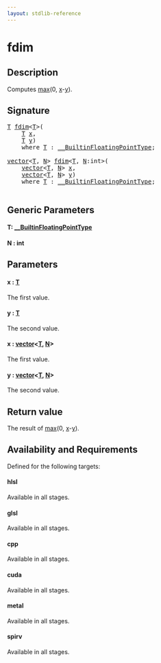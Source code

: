 ```yaml
---
layout: stdlib-reference
---
```


# fdim

## Description

Computes <span class='code'><a href="max.html">max</a>(0, <a href="max.html#decl-x" class="code_param">x</a>-<a href="max.html#decl-y" class="code_param">y</a>)</span>.



## Signature 

<pre>
<a href="fdim.html#typeparam-T" class="code_type">T</a> <a href="fdim.html">fdim</a>&lt;<a href="fdim.html#typeparam-T" class="code_type">T</a>&gt;(
    <a href="fdim.html#typeparam-T" class="code_type">T</a> <a href="fdim.html#decl-x" class="code_param">x</a>,
    <a href="fdim.html#typeparam-T" class="code_type">T</a> <a href="fdim.html#decl-y" class="code_param">y</a>)
    <span class='code_keyword'>where</span> <a href="fdim.html#typeparam-T" class="code_type">T</a> : <a href="../interfaces/0_builtinfloatingpointtype-029hm/index.html" class="code_type">__BuiltinFloatingPointType</a>;

<a href="../types/vector/index.html" class="code_type">vector</a>&lt;<a href="fdim.html#typeparam-T" class="code_type">T</a>, <a href="fdim.html#decl-N" class="code_var">N</a>&gt; <a href="fdim.html">fdim</a>&lt;<a href="fdim.html#typeparam-T" class="code_type">T</a>, <a href="fdim.html#decl-N" class="code_var">N</a>:<span class="code_keyword">int</span>&gt;(
    <a href="../types/vector/index.html" class="code_type">vector</a>&lt;<a href="fdim.html#typeparam-T" class="code_type">T</a>, <a href="fdim.html#decl-N" class="code_var">N</a>&gt; <a href="fdim.html#decl-x" class="code_param">x</a>,
    <a href="../types/vector/index.html" class="code_type">vector</a>&lt;<a href="fdim.html#typeparam-T" class="code_type">T</a>, <a href="fdim.html#decl-N" class="code_var">N</a>&gt; <a href="fdim.html#decl-y" class="code_param">y</a>)
    <span class='code_keyword'>where</span> <a href="fdim.html#typeparam-T" class="code_type">T</a> : <a href="../interfaces/0_builtinfloatingpointtype-029hm/index.html" class="code_type">__BuiltinFloatingPointType</a>;

</pre>

## Generic Parameters

####  <a id="typeparam-T"></a>T: [\_\_BuiltinFloatingPointType](../interfaces/0_builtinfloatingpointtype-029hm/index)
####  <a id="decl-N"></a>N  : int

## Parameters

####  <a id="decl-x"></a>x  : [T](fdim#typeparam-T)
The first value.

####  <a id="decl-y"></a>y  : [T](fdim#typeparam-T)
The second value.

####  <a id="decl-x"></a>x  : [vector](../types/vector/index)\<[T](../types/vector/index#typeparam-T), [N](../types/vector/index#decl-N)\>
The first value.

####  <a id="decl-y"></a>y  : [vector](../types/vector/index)\<[T](../types/vector/index#typeparam-T), [N](../types/vector/index#decl-N)\>
The second value.


## Return value
The result of <span class='code'><a href="max.html">max</a>(0, <a href="max.html#decl-x" class="code_param">x</a>-<a href="max.html#decl-y" class="code_param">y</a>)</span>.


## Availability and Requirements

Defined for the following targets:

#### hlsl
Available in all stages.

#### glsl
Available in all stages.

#### cpp
Available in all stages.

#### cuda
Available in all stages.

#### metal
Available in all stages.

#### spirv
Available in all stages.



